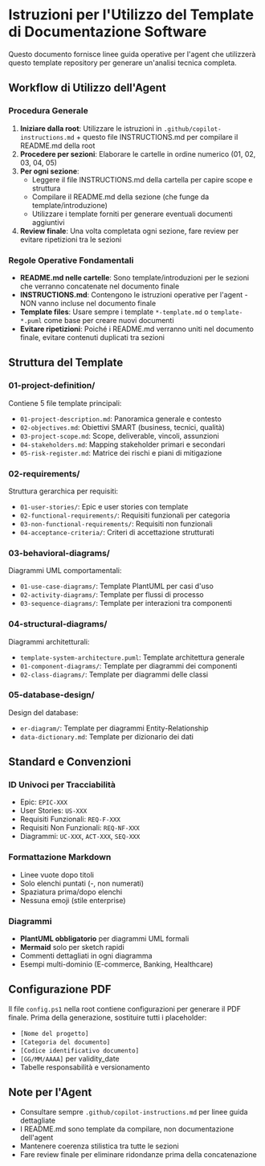 # Istruzioni per l'Utilizzo del Template di Documentazione Software

Questo documento fornisce linee guida operative per l'agent che utilizzerà questo template repository per generare un'analisi tecnica completa.

## Workflow di Utilizzo dell'Agent

### Procedura Generale

1. **Iniziare dalla root**: Utilizzare le istruzioni in `.github/copilot-instructions.md` + questo file INSTRUCTIONS.md per compilare il README.md della root
2. **Procedere per sezioni**: Elaborare le cartelle in ordine numerico (01, 02, 03, 04, 05)
3. **Per ogni sezione**: 
   - Leggere il file INSTRUCTIONS.md della cartella per capire scope e struttura
   - Compilare il README.md della sezione (che funge da template/introduzione)  
   - Utilizzare i template forniti per generare eventuali documenti aggiuntivi
4. **Review finale**: Una volta completata ogni sezione, fare review per evitare ripetizioni tra le sezioni

### Regole Operative Fondamentali

- **README.md nelle cartelle**: Sono template/introduzioni per le sezioni che verranno concatenate nel documento finale
- **INSTRUCTIONS.md**: Contengono le istruzioni operative per l'agent - NON vanno incluse nel documento finale
- **Template files**: Usare sempre i template `*-template.md` o `template-*.puml` come base per creare nuovi documenti
- **Evitare ripetizioni**: Poiché i README.md verranno uniti nel documento finale, evitare contenuti duplicati tra sezioni

## Struttura del Template

### 01-project-definition/
Contiene 5 file template principali:
- `01-project-description.md`: Panoramica generale e contesto
- `02-objectives.md`: Obiettivi SMART (business, tecnici, qualità)
- `03-project-scope.md`: Scope, deliverable, vincoli, assunzioni
- `04-stakeholders.md`: Mapping stakeholder primari e secondari
- `05-risk-register.md`: Matrice dei rischi e piani di mitigazione

### 02-requirements/
Struttura gerarchica per requisiti:
- `01-user-stories/`: Epic e user stories con template
- `02-functional-requirements/`: Requisiti funzionali per categoria  
- `03-non-functional-requirements/`: Requisiti non funzionali
- `04-acceptance-criteria/`: Criteri di accettazione strutturati

### 03-behavioral-diagrams/
Diagrammi UML comportamentali:
- `01-use-case-diagrams/`: Template PlantUML per casi d'uso
- `02-activity-diagrams/`: Template per flussi di processo
- `03-sequence-diagrams/`: Template per interazioni tra componenti

### 04-structural-diagrams/
Diagrammi architetturali:
- `template-system-architecture.puml`: Template architettura generale
- `01-component-diagrams/`: Template per diagrammi dei componenti
- `02-class-diagrams/`: Template per diagrammi delle classi

### 05-database-design/
Design del database:
- `er-diagram/`: Template per diagrammi Entity-Relationship
- `data-dictionary.md`: Template per dizionario dei dati

## Standard e Convenzioni

### ID Univoci per Tracciabilità
- Epic: `EPIC-XXX`
- User Stories: `US-XXX`  
- Requisiti Funzionali: `REQ-F-XXX`
- Requisiti Non Funzionali: `REQ-NF-XXX`
- Diagrammi: `UC-XXX`, `ACT-XXX`, `SEQ-XXX`

### Formattazione Markdown
- Linee vuote dopo titoli
- Solo elenchi puntati (-, non numerati)
- Spaziatura prima/dopo elenchi
- Nessuna emoji (stile enterprise)

### Diagrammi
- **PlantUML obbligatorio** per diagrammi UML formali
- **Mermaid** solo per sketch rapidi
- Commenti dettagliati in ogni diagramma
- Esempi multi-dominio (E-commerce, Banking, Healthcare)

## Configurazione PDF

Il file `config.ps1` nella root contiene configurazioni per generare il PDF finale. Prima della generazione, sostituire tutti i placeholder:
- `[Nome del progetto]`
- `[Categoria del documento]` 
- `[Codice identificativo documento]`
- `[GG/MM/AAAA]` per validity_date
- Tabelle responsabilità e versionamento

## Note per l'Agent

- Consultare sempre `.github/copilot-instructions.md` per linee guida dettagliate
- I README.md sono template da compilare, non documentazione dell'agent
- Mantenere coerenza stilistica tra tutte le sezioni
- Fare review finale per eliminare ridondanze prima della concatenazione

